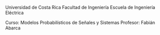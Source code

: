 Universidad de Costa Rica
Facultad de Ingeniería
Escuela de Ingeniería Eléctrica

Curso: Modelos Probabilísticos de Señales y Sistemas
Profesor: Fabián Abarca
